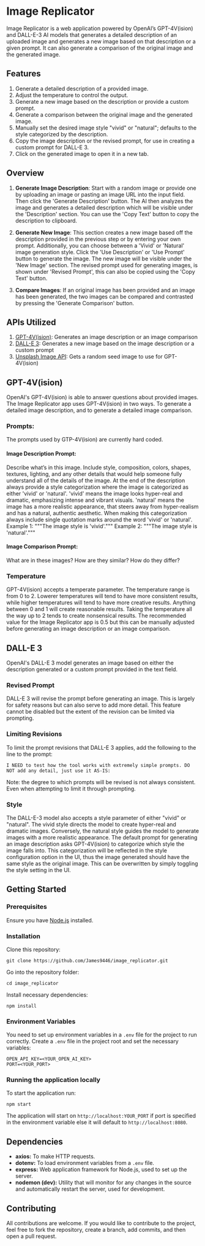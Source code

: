 # Image Replicator

Image Replicator is a web application powered by OpenAI’s GPT-4V(ision) and DALL-E-3 AI models that generates a detailed description of an uploaded image and generates a new image based on that description or a given prompt. It can also generate a comparison of the original image and the generated image.

## Features

1. Generate a detailed description of a provided image.
2. Adjust the temperature to control the output.
3. Generate a new image based on the description or provide a custom prompt.
4. Generate a comparison between the original image and the generated image.
5. Manually set the desired image style "vivid" or "natural"; defaults to the style categorized by the description.
6. Copy the image description or the revised prompt, for use in creating a custom prompt for DALL-E 3.
7. Click on the generated image to open it in a new tab.

## Overview

1. **Generate Image Description**: Start with a random image or provide one by uploading an image or pasting an image URL into the input field. Then click the 'Generate Description' button. The AI then analyzes the image and generates a detailed description which will be visible under the 'Description' section. You can use the 'Copy Text' button to copy the description to clipboard.

2. **Generate New Image**: This section creates a new image based off the description provided in the previous step or by entering your own prompt. Additionally, you can choose between a 'Vivid' or 'Natural' image generation style. Click the 'Use Description' or 'Use Prompt' button to generate the image. The new image will be visible under the 'New Image' section. The revised prompt used for generating images, is shown under 'Revised Prompt', this can also be copied using the 'Copy Text' button.

3. **Compare Images**: If an original image has been provided and an image has been generated, the two images can be compared and contrasted by pressing the 'Generate Comparison' button. 

## APIs Utilized

1. [GPT-4V(ision)](https://platform.openai.com/docs/guides/vision): Generates an image description or an image comparison
2. [DALL-E 3](https://platform.openai.com/docs/guides/images/example-dall-e-3-generations?context=node): Generates a new image based on the image description or a custom prompt
3. [Unsplash Image API](https://unsplash.com/documentation#get-a-random-photo): Gets a random seed image to use for GPT-4V(ision)

## GPT-4V(ision)
OpenAI's GPT-4V(ision) is able to answer questions about provided images. The Image Replicator app uses GPT-4V(ision) in two ways. To generate a detailed image description, and to generate a detailed image comparison.

### Prompts:
The prompts used by GTP-4V(ision) are currently hard coded.

#### Image Description Prompt:
Describe what’s in this image. Include style, composition, colors, shapes, textures, lighting, and any other details that would help someone fully understand all of the details of the image. At the end of the description always provide a style categorization where the image is categorized as either 'vivid' or 'natural'. 'vivid' means the image looks hyper-real and dramatic, emphasizing intense and vibrant visuals. 'natural' means the image has a more realistic appearance, that steers away from hyper-realism and has a natural, authentic aesthetic. When making this categorization always include single quotation marks around the word 'vivid' or 'natural'. Example 1: """The image style is 'vivid'.""" Example 2: """The image style is 'natural'."""

#### Image Comparison Prompt:
What are in these images? How are they similar? How do they differ?

### Temperature
GPT-4V(ision) accepts a temperate parameter. The temperature range is from 0 to 2. Lowerer temperatures will tend to have more consistent results, while higher temperatures will tend to have more creative results. Anything between 0 and 1 will create reasonable results. Taking the temperature all the way up to 2 tends to create nonsensical results. The recommended value for the Image Replicator app is 0.5 but this can be manually adjusted before generating an image description or an image comparison.

## DALL-E 3
OpenAI's DALL-E 3 model generates an image based on either the description generated or a custom prompt provided in the text field.

### Revised Prompt
DALL-E 3 will revise the prompt before generating an image. This is largely for safety reasons but can also serve to add more detail. This feature cannot be disabled but the extent of the revision can be limited via prompting.

### Limiting Revisions
To limit the prompt revisions that DALL-E 3 applies, add the following to the line to the prompt:

`I NEED to test how the tool works with extremely simple prompts. DO NOT add any detail, just use it AS-IS:`

Note: the degree to which prompts will be revised is not always consistent. Even when attempting to limit it through prompting.

### Style
The DALL-E-3 model also accepts a style parameter of either "vivid" or "natural". The vivid style directs the model to create hyper-real and dramatic images. Conversely, the natural style guides the model to generate images with a more realistic appearance. The default prompt for generating an image description asks GPT-4V(ision) to categorize which style the image falls into. This categorization will be reflected in the style configuration option in the UI, thus the image generated should have the same style as the original image. This can be overwritten by simply toggling the style setting in the UI.

## Getting Started

### Prerequisites

Ensure you have [Node.js](https://nodejs.org/) installed.

### Installation

Clone this repository:
```
git clone https://github.com/James9446/image_replicator.git
```

Go into the repository folder:
```
cd image_replicator
```

Install necessary dependencies:
```
npm install
```

### Environment Variables

You need to set up environment variables in a `.env` file for the project to run correctly. Create a `.env` file in the project root and set the necessary variables:

```
OPEN_API_KEY=<YOUR_OPEN_AI_KEY>
PORT=<YOUR_PORT>
```

### Running the application locally

To start the application run:

```
npm start
```

The application will start on `http://localhost:YOUR_PORT` if port is specified in the environment variable else it will default to `http://localhost:8080`.

## Dependencies

- **axios:** To make HTTP requests.
- **dotenv:** To load environment variables from a `.env` file.
- **express:** Web application framework for Node.js, used to set up the server.
- **nodemon (dev):** Utility that will monitor for any changes in the source and automatically restart the server, used for development.

## Contributing

All contributions are welcome. If you would like to contribute to the project, feel free to fork the repository, create a branch, add commits, and then open a pull request.